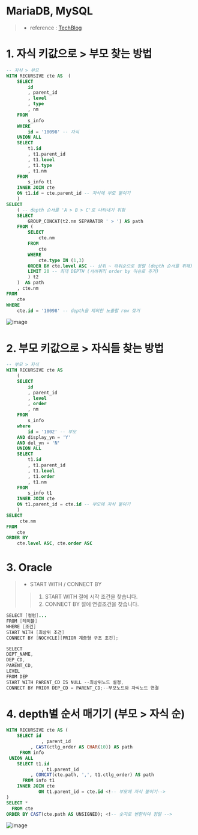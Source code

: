 # MariaDB, MySQL
> - reference : [TechBlog](https://hyeounstory.tistory.com/135)

# 1. 자식 키값으로 > 부모 찾는 방법 
```sql
-- 자식 > 부모
WITH RECURSIVE cte AS  (
	SELECT
		id
		, parent_id
		, level
		, type
		, nm
	FROM
		s_info
	WHERE
		id = '10098' -- 자식
	UNION ALL
	SELECT
		t1.id
		, t1.parent_id
		, t1.level
		, t1.type
		, t1.nm
	FROM
		s_info t1
	INNER JOIN cte
	ON t1.id = cte.parent_id -- 자식에 부모 붙이기 
	)
SELECT
	( -- depth 순서를 'A > B > C'로 나타내기 위함
	SELECT
		GROUP_CONCAT(t2.nm SEPARATOR ' > ') AS path 
	FROM (
		SELECT
			cte.nm
		FROM
			cte
		WHERE
			cte.type IN (1,3) 
		ORDER BY cte.level ASC -- 상위 ~ 하위순으로 정렬 (depth 순서를 위해)
		LIMIT 20 -- 최대 DEPTH (서비쿼리 order by 이슈로 추가)
		) t2
	)  AS path
	, cte.nm
FROM
	cte
WHERE
	cte.id = '10098' -- depth을 제외한 노출할 row 찾기
```
![image](https://user-images.githubusercontent.com/60438691/220570961-5a47acde-0772-44c9-9fcb-4341798871ca.png)

# 2. 부모 키값으로 > 자식들 찾는 방법 
```sql
-- 부모 > 자식
WITH RECURSIVE cte AS
	(
	SELECT
		id
		, parent_id
		, level
		, order 
		, nm 
	FROM
		s_info
	where
		id = '1002' -- 부모
	AND display_yn = 'Y'
	AND del_yn = 'N'
	UNION ALL
	SELECT
		t1.id
		, t1.parent_id
		, t1.level
		, t1.order
		, t1.nm 
	FROM
		s_info t1
	INNER JOIN cte
	ON t1.parent_id = cte.id -- 부모에 자식 붙이기 
	)
SELECT
	 cte.nm
FROM
	cte
ORDER BY 
	cte.level ASC, cte.order ASC
```

# 3. Oracle
> - START WITH / CONNECT BY
>> 1. START WITH 절에 시작 조건을 찾습니다.
>> 2. CONNECT BY 절에 연결조건을 찾습니다.
```java
SELECT [컬럼]...
FROM [테이블]
WHERE [조건]
START WITH [최상위 조건]
CONNECT BY [NOCYCLE][PRIOR 계층형 구조 조건];
```
```java
SELECT 
DEPT_NAME,
DEP_CD,
PARENT_CD,
LEVEL
FROM DEP 
START WITH PARENT_CD IS NULL --최상위노드 설정,
CONNECT BY PRIOR DEP_CD = PARENT_CD;--부모노드와 자식노드 연결
```
# 4. depth별 순서 매기기 (부모 > 자식 순)
```sql
WITH RECURSIVE cte AS (
	SELECT id
             , parent_id
	     , CAST(ctlg_order AS CHAR(10)) AS path
	 FROM info
 UNION ALL
	SELECT t1.id
             , t1.parent_id
	     , CONCAT(cte.path, ',', t1.ctlg_order) AS path
	  FROM info t1
    INNER JOIN cte
            ON t1.parent_id = cte.id <!-- 부모에 자식 붙이기-->
)
SELECT *
  FROM cte
ORDER BY CAST(cte.path AS UNSIGNED); <!-- 숫자로 변환하여 정렬 -->
```
![image](https://github.com/fkskenf/DB_study/assets/60438691/a1df6b47-89d8-4785-8a8b-bafd165c9fc0)
